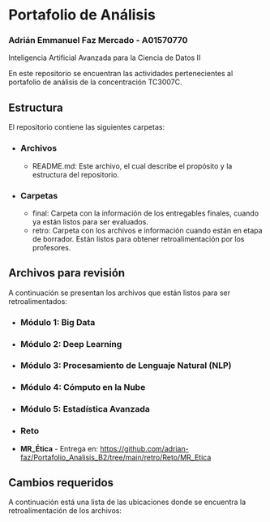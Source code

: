 # Portafolio de Análisis
### Adrián Emmanuel Faz Mercado - A01570770

Inteligencia Artificial Avanzada para la Ciencia de Datos II

En este repositorio se encuentran las actividades pertenecientes al portafolio de análisis de la concentración TC3007C.

## Estructura
El repositorio contiene las siguientes carpetas:

* ### **Archivos**
  * README.md: Este archivo, el cual describe el propósito y la estructura del repositorio.  
* ### **Carpetas**
   * final: Carpeta con la información de los entregables finales, cuando ya están listos para ser evaluados.
   * retro: Carpeta con los archivos e información cuando están en etapa de borrador. Están listos para obtener retroalimentación por los profesores.

## Archivos para revisión
A continuación se presentan los archivos que están listos para ser retroalimentados: 

* ### Módulo 1: Big Data
     
* ### Módulo 2: Deep Learning

* ### Módulo 3: Procesamiento de Lenguaje Natural (NLP)

* ### Módulo 4: Cómputo en la Nube

* ### Módulo 5: Estadística Avanzada

* ### Reto
 * **MR_Ética** - Entrega en: https://github.com/adrian-faz/Portafolio_Analisis_B2/tree/main/retro/Reto/MR_Etica

## Cambios requeridos 
A continuación está una lista de las ubicaciones donde se encuentra la retroalimentación de los archivos: 

